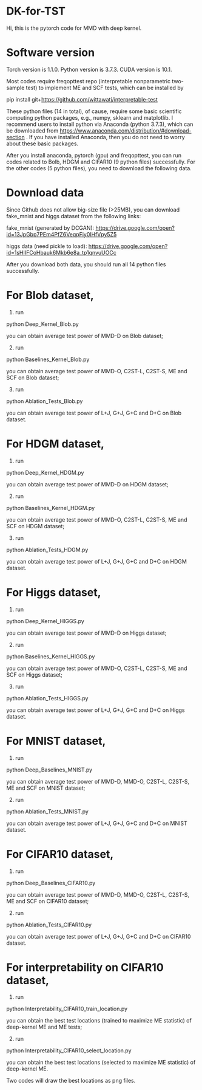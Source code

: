 # DK-for-TST

Hi, this is the pytorch code for MMD with deep kernel.

# Software version
Torch version is 1.1.0. Python version is 3.7.3. CUDA version is 10.1.

Most codes require freqopttest repo (interpretable nonparametric two-sample test)
to implement ME and SCF tests, which can be installed by

pip install git+https://github.com/wittawatj/interpretable-test

These python files (14 in total), of cause, require some basic scientific computing python packages, e.g., numpy, sklearn and matplotlib. I recommend users to install python via Anaconda (python 3.7.3), which can be downloaded from https://www.anaconda.com/distribution/#download-section . If you have installed Anaconda, then you do not need to worry about these basic packages.

After you install anaconda, pytorch (gpu) and freqopttest, you can run codes related to Bolb, HDGM and CIFAR10 (9 python files) successfully. For the other codes (5 python files), you need to download the following data.

# Download data

Since Github does not allow big-size file (>25MB), you can download fake_mnist and higgs dataset from the following links:

fake_mnist (generated by DCGAN): https://drive.google.com/open?id=13JpGbp7PEm4PfZ6VeqpFiy0lHfVpy5Z5

higgs data (need pickle to load): https://drive.google.com/open?id=1sHIIFCoHbauk6Mkb6e8a_tp1qnvuUOCc

After you download both data, you should run all 14 python files successfully.

# For Blob dataset,

1) run

python Deep_Kernel_Blob.py

you can obtain average test power of MMD-D on Blob dataset;

2) run 

python Baselines_Kernel_Blob.py

you can obtain average test power of MMD-O, C2ST-L, C2ST-S, ME and SCF on Blob dataset;

3) run 

python Ablation_Tests_Blob.py

you can obtain average test power of L+J, G+J, G+C and D+C on Blob dataset.

# For HDGM dataset,

1) run

python Deep_Kernel_HDGM.py

you can obtain average test power of MMD-D on HDGM dataset;

2) run 

python Baselines_Kernel_HDGM.py

you can obtain average test power of MMD-O, C2ST-L, C2ST-S, ME and SCF on HDGM dataset;

3) run 

python Ablation_Tests_HDGM.py

you can obtain average test power of L+J, G+J, G+C and D+C on HDGM dataset.

# For Higgs dataset,

1) run

python Deep_Kernel_HIGGS.py

you can obtain average test power of MMD-D on Higgs dataset;

2) run 

python Baselines_Kernel_HIGGS.py

you can obtain average test power of MMD-O, C2ST-L, C2ST-S, ME and SCF on Higgs dataset;

3) run 

python Ablation_Tests_HIGGS.py

you can obtain average test power of L+J, G+J, G+C and D+C on Higgs dataset.

# For MNIST dataset,

1) run

python Deep_Baselines_MNIST.py

you can obtain average test power of MMD-D, MMD-O, C2ST-L, C2ST-S, ME and SCF on MNIST dataset;

2) run 

python Ablation_Tests_MNIST.py

you can obtain average test power of L+J, G+J, G+C and D+C on MNIST dataset.

# For CIFAR10 dataset,

1) run

python Deep_Baselines_CIFAR10.py

you can obtain average test power of MMD-D, MMD-O, C2ST-L, C2ST-S, ME and SCF on CIFAR10 dataset;

2) run 

python Ablation_Tests_CIFAR10.py

you can obtain average test power of L+J, G+J, G+C and D+C on CIFAR10 dataset.

# For interpretability on CIFAR10 dataset,

1) run

python Interpretability_CIFAR10_train_location.py

you can obtain the best test locations (trained to maximize ME statistic) of deep-kernel ME and ME tests;

2) run 

python Interpretability_CIFAR10_select_location.py

you can obtain the best test locations (selected to maximize ME statistic) of deep-kernel ME.

Two codes will draw the best locations as png files.

